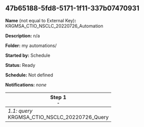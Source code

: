 ## 47b65188-5fd8-5171-1f11-337b07470931

**Name** (not equal to External Key)**:** KRGMSA_CTIO_NSCLC_20220726_Automation

**Description:** n/a

**Folder:** my automations/

**Started by:** Schedule

**Status:** Ready

**Schedule:** Not defined

**Notifications:** _none_


| Step 1<br>_<small>-</small>_ |
| --- |
| _1.1: query_<br>KRGMSA_CTIO_NSCLC_20220726_Query |
